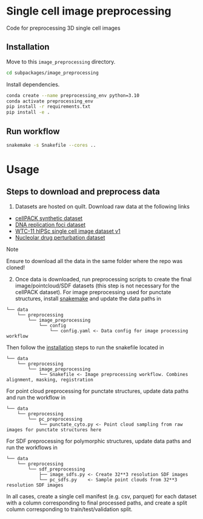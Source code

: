 # Single cell image preprocessing

Code for preprocessing 3D single cell images

## Installation

Move to this `image_preprocessing` directory.
```bash
cd subpackages/image_preprocessing
```

Install dependencies.
```bash
conda create --name preprocessing_env python=3.10
conda activate preprocessing_env
pip install -r requirements.txt
pip install -e .
```

## Run workflow

```bash
snakemake -s Snakefile --cores ..
```

# Usage
## Steps to download and preprocess data

1. Datasets are hosted on quilt. Download raw data at the following links

* [cellPACK synthetic dataset](https://open.quiltdata.com/b/allencell/tree/aics/morphology_appropriate_representation_learning/cellPACK_single_cell_punctate_structure/)
* [DNA replication foci dataset](https://open.quiltdata.com/b/allencell/packages/aics/nuclear_project_dataset_4)
* [WTC-11 hIPSc single cell image dataset v1](https://staging.allencellquilt.org/b/allencell/tree/aics/hipsc_single_cell_image_dataset/)
* [Nucleolar drug perturbation dataset](https://open.quiltdata.com/b/allencell/tree/aics/NPM1_single_cell_drug_perturbations/)

> [!NOTE]  
> Ensure to download all the data in the same folder where the repo was cloned!

2. Once data is downloaded, run preprocessing scripts to create the final image/pointcloud/SDF datasets (this step is not necessary for the cellPACK dataset). For image preprocessing used for punctate structures, install [snakemake](https://snakemake.readthedocs.io/en/stable/getting_started/installation.html) and update the data paths in

```
└── data
    └── preprocessing
        └── image_preprocessing
            └── config
                └── config.yaml <- Data config for image processing workflow
```

Then follow the [installation](src/br/data/preprocessing/image_preprocessing/README.md) steps to run the snakefile located in

```
└── data
    └── preprocessing
        └── image_preprocessing
            └── Snakefile <- Image preprocessing workflow. Combines alignment, masking, registration
```

For point cloud preprocessing for punctate structures, update data paths and run the workflow in

```└
└── data
    └── preprocessing
        └── pc_preprocessing
            └── punctate_cyto.py <- Point cloud sampling from raw images for punctate structures here
```

For SDF preprocessing for polymorphic structures, update data paths and run the workflows in

```
└── data
    └── preprocessing
        └── sdf_preprocessing
            ├── image_sdfs.py <- Create 32**3 resolution SDF images
            └── pc_sdfs.py    <- Sample point clouds from 32**3 resolution SDF images
```

In all cases, create a single cell manifest (e.g. csv, parquet) for each dataset with a column corresponding to final processed paths, and create a split column corresponding to train/test/validation split.
